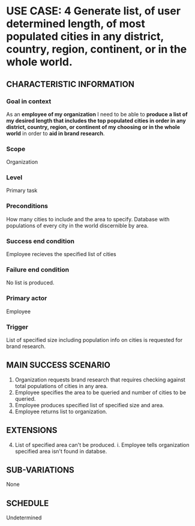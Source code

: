 # USE CASE: 4 Generate list, of user determined length, of most populated cities in any district, country, region, continent, or in the whole world.

## CHARACTERISTIC INFORMATION

### Goal in context 

  As an **employee of my organization** I need to be able to **produce a list of my desired length that includes the top populated cities in order in any district, country, region, or continent of my choosing or in the whole world** in order to **aid in brand research**.

### Scope

  Organization

### Level 

  Primary task

### Preconditions

  How many cities to include and the area to specify. Database with populations of every city in the world discernible by area.

### Success end condition

  Employee recieves the specified list of cities

### Failure end condition 

  No list is produced.

### Primary actor

  Employee

### Trigger

  List of specified size including population info on cities is requested for brand research.


## MAIN SUCCESS SCENARIO 

  1. Organization requests brand research that requires checking against total populations of cities in any area.
  2. Employee specifies the area to be queried and number of cities to be queried.
  3. Employee produces specified list of specified size and area.
  4. Employee returns list to organization.

## EXTENSIONS

  4. List of specified area can't be produced.
       i. Employee tells organization specified area isn't found in databse.

## SUB-VARIATIONS

  None

## SCHEDULE 

  Undetermined

